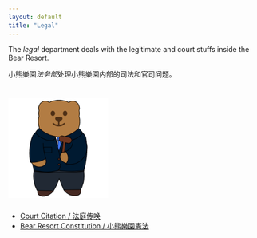 ```yaml
---
layout: default
title: "Legal"
---
```


The *legal* department deals with the legitimate and court stuffs inside the Bear Resort.

小熊樂園*法务部*处理小熊樂園内部的司法和官司问题。

# <img src="/logos/legal.gif" width="200"><br>

- [Court Citation / 法庭传唤](BR-citation.pdf)
- [Bear Resort Constitution / 小熊樂園憲法](https://sites.google.com/view/bear-resort/modules/04/defining-bears)
